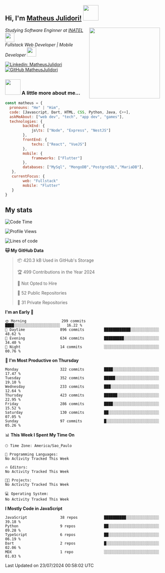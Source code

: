 <h2> Hi, I'm <a href="https://matheusjulidori.github.io" target="_blank">Matheus Julidori!</a> <img src="https://media.giphy.com/media/12oufCB0MyZ1Go/giphy.gif" width="50"></h2>
<img align='right' src="https://media.giphy.com/media/3oKIPnAiaMCws8nOsE/giphy.gif" width="230" height="auto">
<p><em>Studying Software Enginner at <a href="http://www.inatel.br" target="_blank">INATEL</a><img src="https://media.giphy.com/media/fYSnHlufseco8Fh93Z/giphy.gif" width="30"></br>
  Fullstack Web Developer | Mobile Developer <img src="https://media.giphy.com/media/WUlplcMpOCEmTGBtBW/giphy.gif" width="30">
</em></p>

[![Linkedin: MatheusJulidori](https://img.shields.io/badge/-MatheusJulidori-blue?style=flat-square&logo=Linkedin&logoColor=white&link=https://www.linkedin.com/in/MatheusJulidori/)](https://www.linkedin.com/in/MatheusJulidori/)
[![GitHub MatheusJulidori](https://img.shields.io/github/followers/matheusjulidori?label=follow&style=social)](https://github.com/MatheusJulidori)


### <img src="https://media.giphy.com/media/VgCDAzcKvsR6OM0uWg/giphy.gif" width="50"> A little more about me...  

```javascript
const matheus = {
  pronouns: "He" | "Him",
  code: [Javascript, Dart, HTML, CSS, Python, Java, C++],
  askMeAbout: ["web dev", "tech", "app dev", "games"],
  technologies: {
        backEnd: {
            js\ts: ["Node", "Express", "NestJS"]
        },
        frontEnd: {
            techs: ["React", "VueJS"]
        },
        mobile: {
            frameworks: ["Flutter"]
        },
        databases: ["MySql", "MongoDB","PostgreSQL","MariaDB"],
   },
   currentFocus: {
        web: "Fullstack"
        mobile: "Flutter"
   }
}
```
<h2>My stats</h2>

<!--START_SECTION:waka-->
![Code Time](http://img.shields.io/badge/Code%20Time-650%20hrs%2057%20mins-blue)

![Profile Views](http://img.shields.io/badge/Profile%20Views-0-blue)

![Lines of code](https://img.shields.io/badge/From%20Hello%20World%20I%27ve%20Written-6.7%20million%20lines%20of%20code-blue)

**🐱 My GitHub Data** 

> 📦 420.3 kB Used in GitHub's Storage 
 > 
> 🏆 499 Contributions in the Year 2024
 > 
> 🚫 Not Opted to Hire
 > 
> 📜 52 Public Repositories 
 > 
> 🔑 31 Private Repositories 
 > 
**I'm an Early 🐤** 

```text
🌞 Morning                299 commits         ████░░░░░░░░░░░░░░░░░░░░░   16.22 % 
🌆 Daytime                896 commits         ████████████░░░░░░░░░░░░░   48.62 % 
🌃 Evening                634 commits         █████████░░░░░░░░░░░░░░░░   34.40 % 
🌙 Night                  14 commits          ░░░░░░░░░░░░░░░░░░░░░░░░░   00.76 % 
```
📅 **I'm Most Productive on Thursday** 

```text
Monday                   322 commits         ████░░░░░░░░░░░░░░░░░░░░░   17.47 % 
Tuesday                  352 commits         █████░░░░░░░░░░░░░░░░░░░░   19.10 % 
Wednesday                233 commits         ███░░░░░░░░░░░░░░░░░░░░░░   12.64 % 
Thursday                 423 commits         ██████░░░░░░░░░░░░░░░░░░░   22.95 % 
Friday                   286 commits         ████░░░░░░░░░░░░░░░░░░░░░   15.52 % 
Saturday                 130 commits         ██░░░░░░░░░░░░░░░░░░░░░░░   07.05 % 
Sunday                   97 commits          █░░░░░░░░░░░░░░░░░░░░░░░░   05.26 % 
```


📊 **This Week I Spent My Time On** 

```text
🕑︎ Time Zone: America/Sao_Paulo

💬 Programming Languages: 
No Activity Tracked This Week

🔥 Editors: 
No Activity Tracked This Week

🐱‍💻 Projects: 
No Activity Tracked This Week

💻 Operating System: 
No Activity Tracked This Week
```

**I Mostly Code in JavaScript** 

```text
JavaScript               38 repos            ██████████░░░░░░░░░░░░░░░   39.18 % 
Python                   9 repos             ██░░░░░░░░░░░░░░░░░░░░░░░   09.28 % 
TypeScript               6 repos             ██░░░░░░░░░░░░░░░░░░░░░░░   06.19 % 
Dart                     2 repos             █░░░░░░░░░░░░░░░░░░░░░░░░   02.06 % 
MDX                      1 repo              ░░░░░░░░░░░░░░░░░░░░░░░░░   01.03 % 
```




 Last Updated on 23/07/2024 00:58:02 UTC
<!--END_SECTION:waka-->
